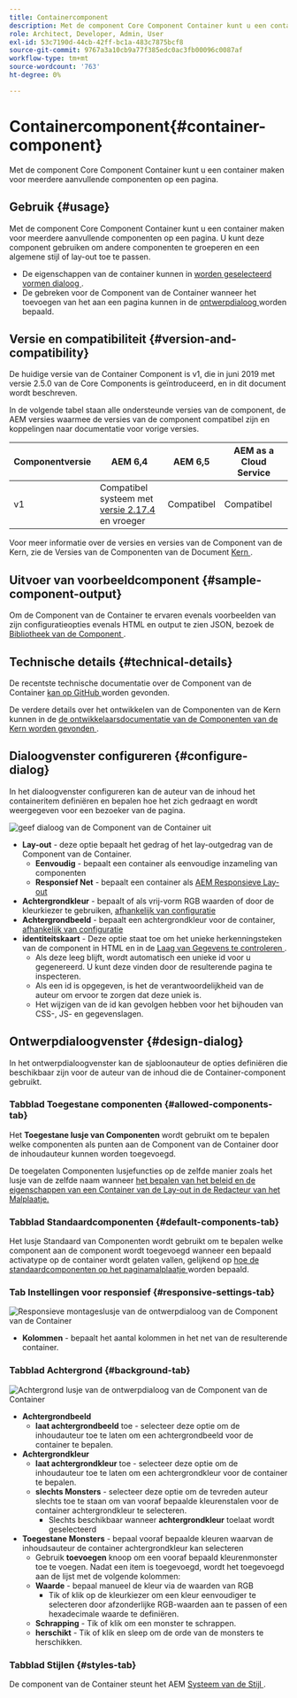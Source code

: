 ```yaml
---
title: Containercomponent
description: Met de component Core Component Container kunt u een container maken voor meerdere aanvullende componenten op een pagina.
role: Architect, Developer, Admin, User
exl-id: 53c7190d-44cb-42ff-bc1a-483c7875bcf8
source-git-commit: 9767a3a10cb9a77f385edc0ac3fb00096c0087af
workflow-type: tm+mt
source-wordcount: '763'
ht-degree: 0%

---
```


# Containercomponent{#container-component}

Met de component Core Component Container kunt u een container maken voor meerdere aanvullende componenten op een pagina.

## Gebruik {#usage}

Met de component Core Component Container kunt u een container maken voor meerdere aanvullende componenten op een pagina. U kunt deze component gebruiken om andere componenten te groeperen en een algemene stijl of lay-out toe te passen.

* De eigenschappen van de container kunnen in [ worden geselecteerd vormen dialoog ](#configure-dialog).
* De gebreken voor de Component van de Container wanneer het toevoegen van het aan een pagina kunnen in de [ ontwerpdialoog ](#design-dialog) worden bepaald.

## Versie en compatibiliteit {#version-and-compatibility}

De huidige versie van de Container Component is v1, die in juni 2019 met versie 2.5.0 van de Core Components is geïntroduceerd, en in dit document wordt beschreven.

In de volgende tabel staan alle ondersteunde versies van de component, de AEM versies waarmee de versies van de component compatibel zijn en koppelingen naar documentatie voor vorige versies.

| Componentversie | AEM 6,4 | AEM 6,5 | AEM as a Cloud Service |
|--- |--- |---|---|
| v1 | Compatibel systeem met <br>[ versie 2.17.4 ](/help/versions.md) en vroeger | Compatibel | Compatibel |

Voor meer informatie over de versies en versies van de Component van de Kern, zie de Versies van de Componenten van de Document [ Kern ](/help/versions.md).

## Uitvoer van voorbeeldcomponent {#sample-component-output}

Om de Component van de Container te ervaren evenals voorbeelden van zijn configuratieopties evenals HTML en output te zien JSON, bezoek de [ Bibliotheek van de Component ](https://adobe.com/go/aem_cmp_library_container).

## Technische details {#technical-details}

De recentste technische documentatie over de Component van de Container [ kan op GitHub ](https://adobe.com/go/aem_cmp_tech_container_v1) worden gevonden.

De verdere details over het ontwikkelen van de Componenten van de Kern kunnen in de [ de ontwikkelaarsdocumentatie van de Componenten van de Kern worden gevonden ](/help/developing/overview.md).

## Dialoogvenster configureren {#configure-dialog}

In het dialoogvenster configureren kan de auteur van de inhoud het containeritem definiëren en bepalen hoe het zich gedraagt en wordt weergegeven voor een bezoeker van de pagina.

![ geef dialoog van de Component van de Container uit ](/help/assets/container-edit.png)

* **Lay-out** - deze optie bepaalt het gedrag of het lay-outgedrag van de Component van de Container.
   * **Eenvoudig** - bepaalt een container als eenvoudige inzameling van componenten
   * **Responsief Net** - bepaalt een container als [ AEM Responsieve Lay-out ](https://experienceleague.adobe.com/docs/experience-manager-cloud-service/sites/authoring/features/responsive-layout.html)
* **Achtergrondkleur** - bepaalt of als vrij-vorm RGB waarden of door de kleurkiezer te gebruiken, [ afhankelijk van configuratie ](#background-tab)
* **Achtergrondbeeld** - bepaalt een achtergrondkleur voor de container, [ afhankelijk van configuratie ](#background-tab)
* **identiteitskaart** - Deze optie staat toe om het unieke herkenningsteken van de component in HTML en in de [ Laag van Gegevens te controleren ](/help/developing/data-layer/overview.md).
   * Als deze leeg blijft, wordt automatisch een unieke id voor u gegenereerd. U kunt deze vinden door de resulterende pagina te inspecteren.
   * Als een id is opgegeven, is het de verantwoordelijkheid van de auteur om ervoor te zorgen dat deze uniek is.
   * Het wijzigen van de id kan gevolgen hebben voor het bijhouden van CSS-, JS- en gegevenslagen.

## Ontwerpdialoogvenster {#design-dialog}

In het ontwerpdialoogvenster kan de sjabloonauteur de opties definiëren die beschikbaar zijn voor de auteur van de inhoud die de Container-component gebruikt.

### Tabblad Toegestane componenten {#allowed-components-tab}

Het **Toegestane lusje van Componenten** wordt gebruikt om te bepalen welke componenten als punten aan de Component van de Container door de inhoudauteur kunnen worden toegevoegd.

De toegelaten Componenten lusjefuncties op de zelfde manier zoals het lusje van de zelfde naam wanneer [ het bepalen van het beleid en de eigenschappen van een Container van de Lay-out in de Redacteur van het Malplaatje.](https://experienceleague.adobe.com/docs/experience-manager-cloud-service/sites/authoring/features/templates.html)

### Tabblad Standaardcomponenten {#default-components-tab}

Het lusje Standaard van Componenten wordt gebruikt om te bepalen welke component aan de component wordt toegevoegd wanneer een bepaald activatype op de container wordt gelaten vallen, gelijkend op [ hoe de standaardcomponenten op het paginamalplaatje ](https://experienceleague.adobe.com/docs/experience-manager-cloud-service/sites/authoring/features/templates.html) worden bepaald.

### Tab Instellingen voor responsief {#responsive-settings-tab}

![ Responsieve montageslusje van de ontwerpdialoog van de Component van de Container ](/help/assets/container-design-responsive.png)

* **Kolommen** - bepaalt het aantal kolommen in het net van de resulterende container.

### Tabblad Achtergrond {#background-tab}

![ Achtergrond lusje van de ontwerpdialoog van de Component van de Container ](/help/assets/container-design-background.png)

* **Achtergrondbeeld**
   * **laat achtergrondbeeld** toe - selecteer deze optie om de inhoudauteur toe te laten om een achtergrondbeeld voor de container te bepalen.
* **Achtergrondkleur**
   * **laat achtergrondkleur** toe - selecteer deze optie om de inhoudauteur toe te laten om een achtergrondkleur voor de container te bepalen.
   * **slechts Monsters** - selecteer deze optie om de tevreden auteur slechts toe te staan om van vooraf bepaalde kleurenstalen voor de container achtergrondkleur te selecteren.
      * Slechts beschikbaar wanneer **achtergrondkleur** toelaat wordt geselecteerd
* **Toegestane Monsters** - bepaal vooraf bepaalde kleuren waarvan de inhoudsauteur de container achtergrondkleur kan selecteren
   * Gebruik **toevoegen** knoop om een vooraf bepaald kleurenmonster toe te voegen. Nadat een item is toegevoegd, wordt het toegevoegd aan de lijst met de volgende kolommen:
   * **Waarde** - bepaal manueel de kleur via de waarden van RGB
      * Tik of klik op de kleurkiezer om een kleur eenvoudiger te selecteren door afzonderlijke RGB-waarden aan te passen of een hexadecimale waarde te definiëren.
   * **Schrapping** - Tik of klik om een monster te schrappen.
   * **herschikt** - Tik of klik en sleep om de orde van de monsters te herschikken.

### Tabblad Stijlen {#styles-tab}

De component van de Container steunt het AEM [ Systeem van de Stijl ](/help/get-started/authoring.md#component-styling).
